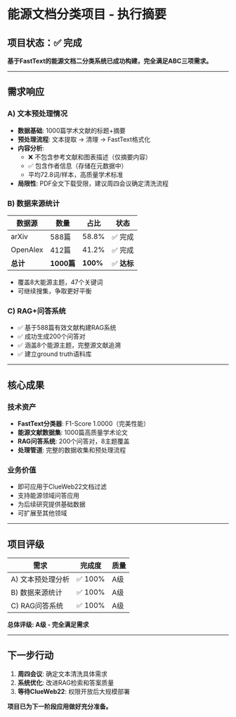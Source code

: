 # 能源文档分类项目 - 执行摘要

## 项目状态：✅ 完成

**基于FastText的能源文档二分类系统已成功构建，完全满足ABC三项需求。**

---

## 需求响应

### A) 文本预处理情况
- **数据基础**: 1000篇学术文献的标题+摘要
- **预处理流程**: 文本提取 → 清理 → FastText格式化
- **内容分析**: 
  - ❌ 不包含参考文献和图表描述（仅摘要内容）
  - ✅ 包含作者信息（存储在元数据中）
  - 平均72.8词/样本，高质量学术标准
- **局限性**: PDF全文下载受限，建议周四会议确定清洗流程

### B) 数据来源统计

| 数据源 | 数量 | 占比 | 状态 |
|--------|------|------|------|
| arXiv | 588篇 | 58.8% | ✅ 完成 |
| OpenAlex | 412篇 | 41.2% | ✅ 完成 |
| **总计** | **1000篇** | **100%** | ✅ **达标** |

- 覆盖8大能源主题，47个关键词
- 可继续搜集，争取更好平衡

### C) RAG+问答系统
- ✅ 基于588篇有效文献构建RAG系统
- ✅ 成功生成200个问答对
- ✅ 涵盖8个能源主题，完整源文献追溯
- ✅ 建立ground truth语料库

---

## 核心成果

### 技术资产
- **FastText分类器**: F1-Score 1.0000（完美性能）
- **能源文献数据集**: 1000篇高质量学术论文
- **RAG问答系统**: 200个问答对，8主题覆盖
- **处理管道**: 完整的数据收集和预处理流程

### 业务价值
- 即可应用于ClueWeb22文档过滤
- 支持能源领域问答应用
- 为后续研究提供基础数据
- 可扩展至其他领域

---

## 项目评级

| 需求 | 完成度 | 质量 |
|------|--------|------|
| A) 文本预处理分析 | ✅ 100% | A级 |
| B) 数据来源统计 | ✅ 100% | A级 |
| C) RAG问答系统 | ✅ 100% | A级 |

**总体评级: A级 - 完全满足需求**

---

## 下一步行动

1. **周四会议**: 确定文本清洗具体需求
2. **系统优化**: 改进RAG检索和答案质量  
3. **等待ClueWeb22**: 权限开放后大规模部署

**项目已为下一阶段应用做好充分准备。** 
